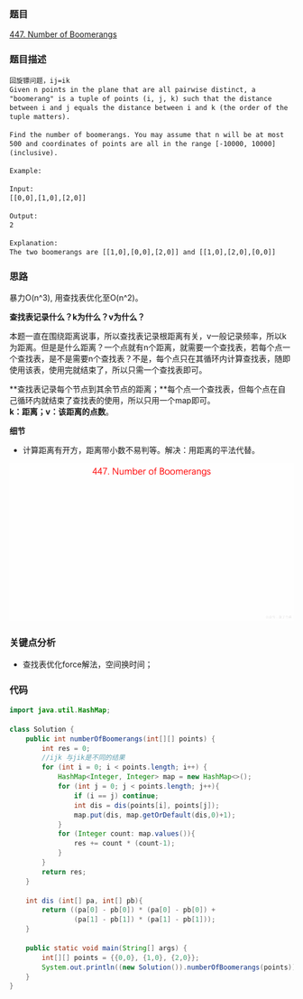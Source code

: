 ### 题目
[447. Number of Boomerangs](https://leetcode.com/problems/number-of-boomerangs/)

### 题目描述
```
回旋镖问题，ij=ik
Given n points in the plane that are all pairwise distinct, a "boomerang" is a tuple of points (i, j, k) such that the distance between i and j equals the distance between i and k (the order of the tuple matters).

Find the number of boomerangs. You may assume that n will be at most 500 and coordinates of points are all in the range [-10000, 10000] (inclusive).

Example:

Input:
[[0,0],[1,0],[2,0]]

Output:
2

Explanation:
The two boomerangs are [[1,0],[0,0],[2,0]] and [[1,0],[2,0],[0,0]]
```

### 思路
暴力O(n^3), 用查找表优化至O(n^2)。

**查找表记录什么？k为什么？v为什么？**

本题一直在围绕距离说事，所以查找表记录根距离有关，v一般记录频率，所以k为距离。但是是什么距离？一个点就有n个距离，就需要一个查找表，若每个点一个查找表，是不是需要n个查找表？不是，每个点只在其循环内计算查找表，随即使用该表，使用完就结束了，所以只需一个查找表即可。

**查找表记录每个节点到其余节点的距离；**每个点一个查找表，但每个点在自己循环内就结束了查找表的使用，所以只用一个map即可。  
**k：距离；v：该距离的点数**。

**细节**

* 计算距离有开方，距离带小数不易判等。解决：用距离的平法代替。

![picture](https://github.com/zhangbotong/LeetCode/blob/master/assets/447.gif)

### 关键点分析
* 查找表优化force解法，空间换时间；

### 代码
```java
import java.util.HashMap;

class Solution {
    public int numberOfBoomerangs(int[][] points) {
        int res = 0;
        //ijk 与jik是不同的结果
        for (int i = 0; i < points.length; i++) {
            HashMap<Integer, Integer> map = new HashMap<>();
            for (int j = 0; j < points.length; j++){
                if (i == j) continue;
                int dis = dis(points[i], points[j]);
                map.put(dis, map.getOrDefault(dis,0)+1);
            }
            for (Integer count: map.values()){
                res += count * (count-1);
            }
        }
        return res;
    }

    int dis (int[] pa, int[] pb){
        return ((pa[0] - pb[0]) * (pa[0] - pb[0]) +
                (pa[1] - pb[1]) * (pa[1] - pb[1]));
    }

    public static void main(String[] args) {
        int[][] points = {{0,0}, {1,0}, {2,0}};
        System.out.println((new Solution()).numberOfBoomerangs(points));
    }
}
```